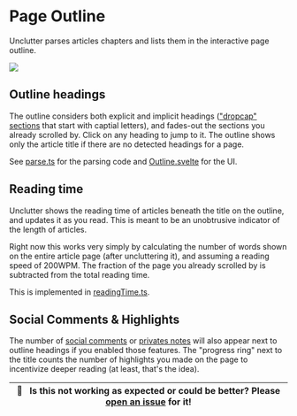 # Page Outline

Unclutter parses articles chapters and lists them in the interactive page outline.

![](./media/clips/outline.gif)

## Outline headings

The outline considers both explicit and implicit headings (["dropcap" sections](https://www.newyorker.com/magazine/2018/11/12/why-doctors-hate-their-computers) that start with captial letters), and fades-out the sections you already scrolled by. Click on any heading to jump to it. The outline shows only the article title if there are no detected headings for a page.

See [parse.ts](https://github.com/lindylearn/unclutter/blob/main/source/overlay/outline/parse.ts) for the parsing code and [Outline.svelte](https://github.com/lindylearn/unclutter/blob/main/source/overlay/outline/Outline.svelte) for the UI.

## Reading time

Unclutter shows the reading time of articles beneath the title on the outline, and updates it as you read. This is meant to be an unobtrusive indicator of the length of articles.

Right now this works very simply by calculating the number of words shown on the entire article page (after uncluttering it), and assuming a reading speed of 200WPM. The fraction of the page you already scrolled by is subtracted from the total reading time.

This is implemented in [readingTime.ts](https://github.com/lindylearn/unclutter/blob/main/source/content-script/modifications/DOM/readingTime.ts).

## Social Comments & Highlights

The number of [social comments](https://github.com/lindylearn/unclutter/blob/main/docs/social-highlights.md) or [privates notes](https://github.com/lindylearn/unclutter/blob/main/docs/annotations.md) will also appear next to outline headings if you enabled those features. The "progress ring" next to the title counts the number of highlights you made on the page to incentivize deeper reading (at least, that's the idea).

| 🐛     **Is this not working as expected or could be better? Please [open an issue](https://github.com/lindylearn/unclutter/issues/new) for it!** |
| ------------------------------------------------------------------------------------------------------------------------------------------------- |
